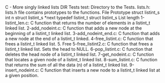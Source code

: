 C - More singly linked lists DIR Tests test: Directory to the Tests.
lists.h: lists.h file contains prototypes to the functions.
File Prototype struct listint_s int n struct listint_s *next typedef listint_t struct listint_s
List length
1-listint_len.c: C function that returns the number of elements in a listint_t linked list.
2-add_nodeint.c: C function that adds a new node at the beginning of a listint_t linked list.
3-add_nodeint_end.c: C function that adds a new node at the end of a listint_t linked.
4-free_listint.c: C function that frees a listint_t linked list. 5. Free
5-free_listint2.c: C function that frees a listint_t linked list. Sets the head to NULL.
6-pop_listint.c: C function that deletes the head node of a listint_t linked list.
7-get_nodeint.c: C function that locates a given node of a listint_t linked list.
8-sum_listint.c: C function that returns the sum of all the data (n) of a listint_t linked list.
9-insert_nodeint.c: C function that inserts a new node to a listint_t linked list at a given position.